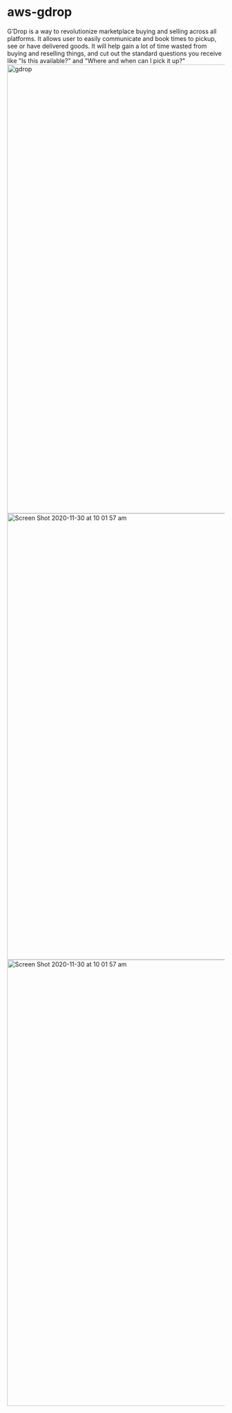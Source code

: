 # aws-gdrop
G’Drop is a way to revolutionize marketplace buying and selling across all platforms. It allows user to easily communicate and book times to pickup, see or have delivered goods. It will help gain a lot of time wasted from buying and reselling things, and cut out the standard questions you receive like "Is this available?" and "Where and when can I pick it up?"
<img width="1036" alt="gdrop" src="https://user-images.githubusercontent.com/60879777/100556042-7a95a000-32f3-11eb-9998-c4a9fce9ceef.png">
<img width="1030" alt="Screen Shot 2020-11-30 at 10 01 57 am" src="https://user-images.githubusercontent.com/60879777/100556047-7f5a5400-32f3-11eb-9126-18cda8ecafd2.png">
<img width="1030" alt="Screen Shot 2020-11-30 at 10 01 57 am" src="https://user-images.githubusercontent.com/60879777/100556044-7cf7fa00-32f3-11eb-9a91-555fdd575374.png">
